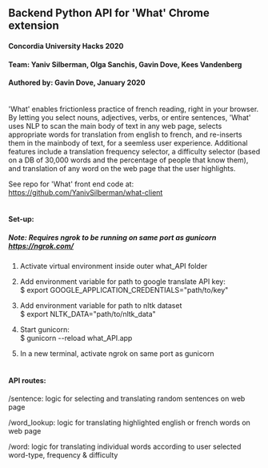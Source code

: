 ## Backend Python API for 'What' Chrome extension

#### Concordia University Hacks 2020

#### Team: Yaniv Silberman, Olga Sanchis, Gavin Dove, Kees Vandenberg

#### Authored by: Gavin Dove, January 2020 <br/> <br/>

'What' enables frictionless practice of french reading, right in your browser. By letting you select nouns, adjectives,
verbs, or entire sentences, 'What' uses NLP to scan the main body of text in any web page, selects appropriate words for
translation from english to french, and re-inserts them in the mainbody of text, for a seemless user experience.
Additional features include a translation frequency selector, a difficulty selector (based on a DB of 30,000 words and
the percentage of people that know them), and translation of any word on the web page that the user highlights.

See repo for 'What' front end code at: https://github.com/YanivSilberman/what-client <br/> <br/>

#### Set-up: <br/>

##### Note: Requires ngrok to be running on same port as gunicorn   https://ngrok.com/

1. Activate virtual environment inside outer what_API folder

2. Add environment variable for path to google translate API key: <br/>
    $ export GOOGLE_APPLICATION_CREDENTIALS="path/to/key"
    
3. Add environment variable for path to nltk dataset <br/>
    $ export NLTK_DATA="path/to/nltk_data"
    
4. Start gunicorn: <br/>
    $ gunicorn --reload what_API.app
    
5. In a new terminal, activate ngrok on same port as gunicorn <br/> <br/>

#### API routes:

/sentence:        logic for selecting and translating random sentences on web page

/word_lookup:     logic for translating highlighted english or french words on web page

/word:            logic for translating individual words according to user selected word-type, frequency & difficulty
